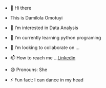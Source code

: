 - 👋 Hi there

-  This is Damilola Omotuyi
- 👀 I’m interested in Data Analysis
- 🌱 I’m currently learning python programing
- 💞️ I’m looking to collaborate on ...
- 📫 How to reach me ...[Linkedin](https://www.linkedin.com/in/damiomotuyi/)
- 😄 Pronouns: She
- ⚡ Fun fact: I can dance in my head

<!---
Domotuyi01/Domotuyi01 is a ✨ special ✨ repository because its `README.md` (this file) appears on your GitHub profile.
You can click the Preview link to take a look at your changes.
--->

